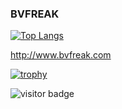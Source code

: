 ### BVFREAK

[![Top Langs](https://github-readme-stats.vercel.app/api/top-langs/?username=BVFreak&langs_count=10&layout=compact&theme=dark)](https://github.com/anuraghazra/github-readme-stats)

http://www.bvfreak.com

[![trophy](https://github-profile-trophy.vercel.app/?username=BVFreak&theme=onedark)](https://github.com/ryo-ma/github-profile-trophy)

![visitor badge](https://visitor-badge.glitch.me/badge?page_id=BVFreak.visitor-badge)
